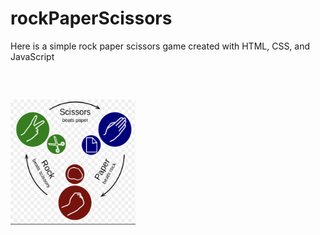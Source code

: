 # rockPaperScissors
Here is a simple rock paper scissors game created with HTML, CSS, and JavaScript
<br/><img src="rockPaperScissor.jpg" style="width: 200px; height: 200px; margin-top: 60px"><img>
